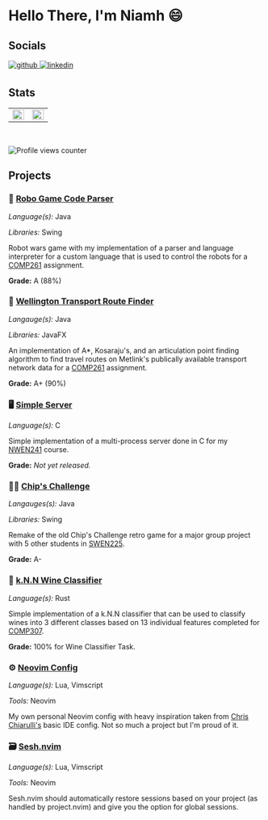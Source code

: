 # Hello There, I'm Niamh 😄
## Socials
<a href="https://github.com/NiamhFerns" target="_blank">
<img src=https://img.shields.io/badge/github-%2324292e.svg?&style=for-the-badge&logo=github&logoColor=white alt=github style="margin-bottom: 5px;" />
</a>
<a href="https://www.linkedin.com/in/niamhferns/" target="_blank">
<img src=https://img.shields.io/badge/linkedin-%231E77B5.svg?&style=for-the-badge&logo=linkedin&logoColor=white alt=linkedin style="margin-bottom: 5px;" />
</a>  

## Stats
<table><tr><td valign="top" width="50%">

<img src="https://github-readme-stats.vercel.app/api?username=NiamhFerns&show_icons=true&count_private=true&include_all_commits&hide_border=true&theme=synthwave" align="left" style="width: 100%" />

</td><td valign="top" width="50%">

<img src="https://github-readme-stats.vercel.app/api/top-langs/?username=NiamhFerns&hide_border=true&layout=compact&theme=synthwave" align="left" style="width: 100%" />

</td></tr></table>  

<br/>

![Profile views counter](https://komarev.com/ghpvc/?username=NiamhFerns&&style=flat-square)  

## Projects
### 🤖 [Robo Game Code Parser](https://github.com/NiamhFerns/course-work/tree/all/COMP-261/RoboGame)
*Language(s):* Java

*Libraries:* Swing

Robot wars game with my implementation of a parser and language interpreter for a custom language that is used to control the robots for a [COMP261](https://www.wgtn.ac.nz/courses/comp/261/2023/offering?crn=18314) assignment.

**Grade:** A (88%)

### 🚌 [Wellington Transport Route Finder](https://github.com/NiamhFerns/course-work/tree/all/COMP-261/WellingtonTransport)
*Langauge(s):* Java

*Libraries:* JavaFX

An implementation of A*, Kosaraju's, and an articulation point finding algorithm to find travel routes on Metlink's publically available transport network data for a [COMP261](https://www.wgtn.ac.nz/courses/comp/261/2023/offering?crn=18314) assignment.

**Grade:** A+ (90%) 

### 🖥️ [Simple Server](https://github.com/NiamhFerns/course-work/tree/all/NWEN-241/assignment-3)
*Language(s):* C

Simple implementation of a multi-process server done in C for my [NWEN241](https://www.wgtn.ac.nz/courses/nwen/241/2023/offering?crn=18315) course.

**Grade:** *Not yet released.*

### 🙍‍♂️ [Chip's Challenge](https://github.com/NiamhFerns/course-work/tree/all/SWEN-225/chips_challenge)
*Langauges(s):* Java

*Libraries:* Swing

Remake of the old Chip's Challenge retro game for a major group project with 5 other students in [SWEN225](https://www.wgtn.ac.nz/courses/swen/225/2022/offering?crn=30043).

**Grade:** A-

### 🍷 [k.N.N Wine Classifier](https://github.com/NiamhFerns/course-work/tree/all/COMP-307/assignment-1/wine_classifier)
*Language(s):* Rust

Simple implementation of a k.N.N classifier that can be used to classify wines into 3 different classes based on 13 individual features completed for [COMP307](https://www.wgtn.ac.nz/courses/comp/307/2023/offering?crn=968).

**Grade:** 100% for Wine Classifier Task.

### ⚙️ [Neovim Config](https://github.com/NiamhFerns/nvim)
*Language(s):* Lua, Vimscript

*Tools:* Neovim

My own personal Neovim config with heavy inspiration taken from [Chris Chiarulli's](https://github.com/ChristianChiarulli) basic IDE config. Not so much a project but I'm proud of it.

### 🗃️ [Sesh.nvim](https://github.com/NiamhFerns/sesh.nvim)
*Language(s):* Lua, Vimscript

*Tools:* Neovim

Sesh.nvim should automatically restore sessions based on your project (as handled by project.nvim) and give you the option for global sessions. 
